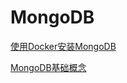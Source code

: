 # MongoDB

[使用Docker安装MongoDB](./subfile/使用docker安装mongodb.md)

[MongoDB基础概念](./subfile/_2MongoDB基础概念.md)
